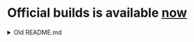 # Official builds is available [now](https://github.com/AndreRH/hangover#5-packages)

<details><summary>Old README.md</summary><div>

# Hangover Auto Builds (WIP)

## READ FIRST

This is unofficial builds. Not official!

## Build dependencies

- curl
- sudo

</div></details>
